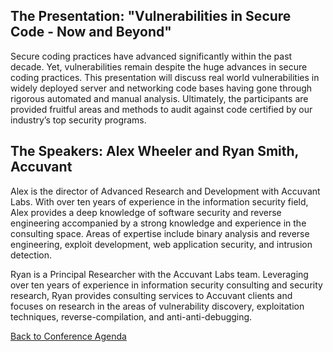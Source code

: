## The Presentation: "Vulnerabilities in Secure Code - Now and Beyond"

Secure coding practices have advanced significantly within the past
decade. Yet, vulnerabilities remain despite the huge advances in secure
coding practices. This presentation will discuss real world
vulnerabilities in widely deployed server and networking code bases
having gone through rigorous automated and manual analysis. Ultimately,
the participants are provided fruitful areas and methods to audit
against code certified by our industry’s top security programs.

## The Speakers: Alex Wheeler and Ryan Smith, Accuvant

Alex is the director of Advanced Research and Development with Accuvant
Labs. With over ten years of experience in the information security
field, Alex provides a deep knowledge of software security and reverse
engineering accompanied by a strong knowledge and experience in the
consulting space. Areas of expertise include binary analysis and reverse
engineering, exploit development, web application security, and
intrusion detection.

Ryan is a Principal Researcher with the Accuvant Labs team. Leveraging
over ten years of experience in information security consulting and
security research, Ryan provides consulting services to Accuvant clients
and focuses on research in the areas of vulnerability discovery,
exploitation techniques, reverse-compilation, and anti-anti-debugging.

[Back to Conference
Agenda](http://www.owasp.org/index.php/Front_Range_OWASP_Conference_2010#tab=Agenda)